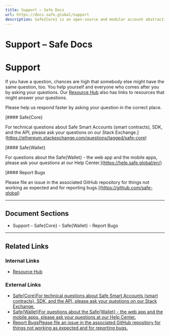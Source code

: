 ```yaml
---
title: Support – Safe Docs
url: https://docs.safe.global/support
description: Safe{Core} is an open-source and modular account abstraction stack. Learn about its features and how to use it.
---
```


# Support – Safe Docs

# Support

If you have a question, chances are high that somebody else might have the same question, too. You help yourself and everyone who comes after you by asking your questions. Our [Resource Hub](/resource-hub) also has links to resources that might answer your questions.

Please help us respond faster by asking your question in the correct place.

[#### Safe{Core}

For technical questions about Safe Smart Accounts (smart contracts), SDK, and the API, please ask your questions on our Stack Exchange.](https://ethereum.stackexchange.com/questions/tagged/safe-core)

[#### Safe{Wallet}

For questions about the Safe{Wallet} - the web app and the mobile apps, please ask your questions at our Help Center.](https://help.safe.global/en/)

[#### Report Bugs

Please file an issue in the associated GitHub repository for things not working as expected and for reporting bugs.](https://github.com/safe-global)

---

## Document Sections

- Support
      - Safe{Core}
      - Safe{Wallet}
      - Report Bugs

---

## Related Links

### Internal Links

- [Resource Hub](https://docs.safe.global/resource-hub)

### External Links

- [Safe{Core}For technical questions about Safe Smart Accounts (smart contracts), SDK, and the API, please ask your questions on our Stack Exchange.](https://ethereum.stackexchange.com/questions/tagged/safe-core)
- [Safe{Wallet}For questions about the Safe{Wallet} - the web app and the mobile apps, please ask your questions at our Help Center.](https://help.safe.global/en)
- [Report BugsPlease file an issue in the associated GitHub repository for things not working as expected and for reporting bugs.](https://github.com/safe-global)
